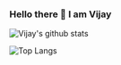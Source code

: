 ### Hello there 👋   I am Vijay

<!--
**jay8299/jay8299** is a ✨ _special_ ✨ repository because its `README.md` (this file) appears on your GitHub profile.

Here are some ideas to get you started:

- 🔭 I’m currently working on ...
- 🌱 I’m currently learning ...
- 👯 I’m looking to collaborate on ...
- 🤔 I’m looking for help with ...
- 💬 Ask me about ...
- 📫 How to reach me: ...
- 😄 Pronouns: ...
- ⚡ Fun fact: ...
-->

![Vijay's github stats](https://github-readme-stats.vercel.app/api?username=jay8299&count_private=true&show_icons=true&theme=radical)

![Top Langs](https://github-readme-stats.vercel.app/api/top-langs/?username=jay8299&layout=compact)
